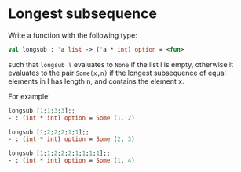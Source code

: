 # Longest subsequence

Write a function with the following type:
```ocaml
val longsub : 'a list -> ('a * int) option = <fun>
```
such that ``longsub l`` evaluates to `None` if the list l is empty,
otherwise it evaluates to the pair `Some(x,n)` if the longest subsequence
of equal elements in l has length n, and contains the element x.

For example:
```ocaml
longsub [1;1;3;3];;
- : (int * int) option = Some (1, 2)

longsub [1;2;2;2;1;1];;
- : (int * int) option = Some (2, 3)

longsub [1;1;2;2;2;1;1;1;1];;
- : (int * int) option = Some (1, 4)
```
